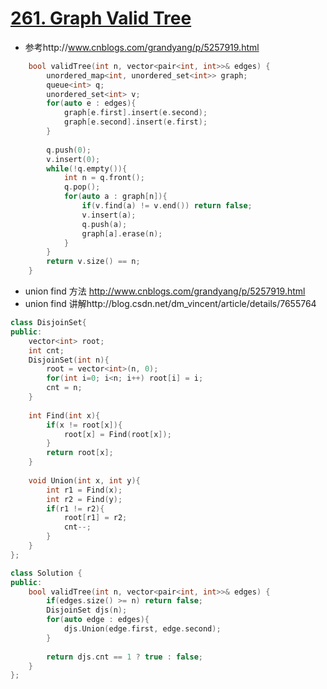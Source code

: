 # [261. Graph Valid Tree](https://leetcode.com/problems/graph-valid-tree/description/)
* 参考http://www.cnblogs.com/grandyang/p/5257919.html

```c++
    bool validTree(int n, vector<pair<int, int>>& edges) {
        unordered_map<int, unordered_set<int>> graph;
        queue<int> q;
        unordered_set<int> v;
        for(auto e : edges){
            graph[e.first].insert(e.second);
            graph[e.second].insert(e.first);
        }
        
        q.push(0);
        v.insert(0);
        while(!q.empty()){
            int n = q.front();
            q.pop();
            for(auto a : graph[n]){
                if(v.find(a) != v.end()) return false;
                v.insert(a);
                q.push(a);
                graph[a].erase(n);
            }
        }
        return v.size() == n;
    }
```

* union find 方法 http://www.cnblogs.com/grandyang/p/5257919.html
* union find 讲解http://blog.csdn.net/dm_vincent/article/details/7655764

```c++
class DisjoinSet{
public:
    vector<int> root;
    int cnt;
    DisjoinSet(int n){
        root = vector<int>(n, 0);
        for(int i=0; i<n; i++) root[i] = i;
        cnt = n;
    }
    
    int Find(int x){
        if(x != root[x]){
            root[x] = Find(root[x]);
        }
        return root[x];
    }
    
    void Union(int x, int y){
        int r1 = Find(x);
        int r2 = Find(y);
        if(r1 != r2){
            root[r1] = r2;
            cnt--;
        }
    }
};

class Solution {
public:
    bool validTree(int n, vector<pair<int, int>>& edges) {
        if(edges.size() >= n) return false;
        DisjoinSet djs(n);
        for(auto edge : edges){
            djs.Union(edge.first, edge.second);
        }
        
        return djs.cnt == 1 ? true : false;
    }
};
```
